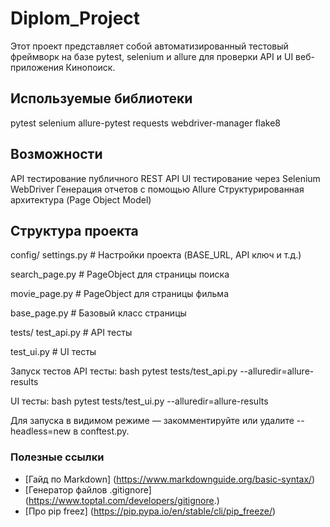    # Diplom_Project
Этот проект представляет собой автоматизированный тестовый фреймворк на базе pytest, selenium и allure для проверки API и UI веб-приложения Кинопоиск.

  ## Используемые библиотеки

pytest
selenium
allure-pytest
requests
webdriver-manager
flake8

   ## Возможности

API тестирование публичного REST API
UI тестирование через Selenium WebDriver
Генерация отчетов с помощью Allure
Структурированная архитектура (Page Object Model)

   ## Структура проекта
config/  settings.py # Настройки проекта (BASE_URL, API ключ и т.д.) 

search_page.py # PageObject для страницы поиска 

movie_page.py # PageObject для страницы фильма 

base_page.py # Базовый класс страницы

tests/  test_api.py # API тесты 

test_ui.py # UI тесты

Запуск тестов API тесты: bash pytest tests/test_api.py --alluredir=allure-results

UI тесты: bash pytest tests/test_ui.py --alluredir=allure-results


Для запуска в видимом режиме — закомментируйте или удалите --headless=new в conftest.py.


### Полезные ссылки
- [Гайд по Markdown] (https://www.markdownguide.org/basic-syntax/)
- [Генератор файлов .gitignore] (https://www.toptal.com/developers/gitignore.)
- [Про pip freez] (https://pip.pypa.io/en/stable/cli/pip_freeze/)